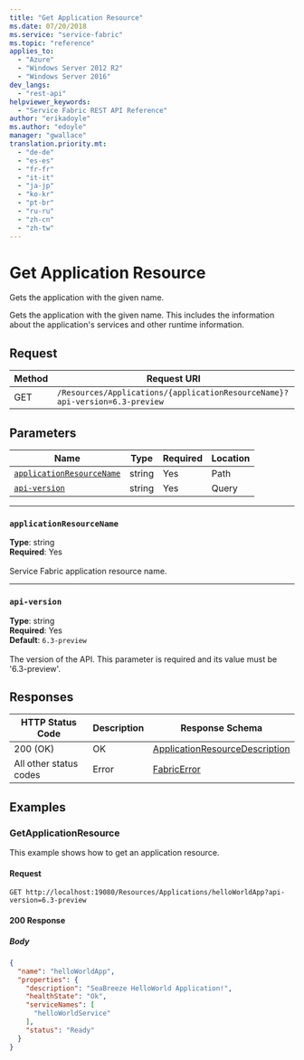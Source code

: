 ```yaml
---
title: "Get Application Resource"
ms.date: 07/20/2018
ms.service: "service-fabric"
ms.topic: "reference"
applies_to: 
  - "Azure"
  - "Windows Server 2012 R2"
  - "Windows Server 2016"
dev_langs: 
  - "rest-api"
helpviewer_keywords: 
  - "Service Fabric REST API Reference"
author: "erikadoyle"
ms.author: "edoyle"
manager: "gwallace"
translation.priority.mt: 
  - "de-de"
  - "es-es"
  - "fr-fr"
  - "it-it"
  - "ja-jp"
  - "ko-kr"
  - "pt-br"
  - "ru-ru"
  - "zh-cn"
  - "zh-tw"
---
```

# Get Application Resource
Gets the application with the given name.

Gets the application with the given name. This includes the information about the application's services and other runtime information.

## Request
| Method | Request URI |
| ------ | ----------- |
| GET | `/Resources/Applications/{applicationResourceName}?api-version=6.3-preview` |


## Parameters
| Name | Type | Required | Location |
| --- | --- | --- | --- |
| [`applicationResourceName`](#applicationresourcename) | string | Yes | Path |
| [`api-version`](#api-version) | string | Yes | Query |

____
### `applicationResourceName`
__Type__: string <br/>
__Required__: Yes<br/>
<br/>
Service Fabric application resource name.


____
### `api-version`
__Type__: string <br/>
__Required__: Yes<br/>
__Default__: `6.3-preview` <br/>
<br/>
The version of the API. This parameter is required and its value must be '6.3-preview'.


## Responses

| HTTP Status Code | Description | Response Schema |
| --- | --- | --- |
| 200 (OK) | OK<br/> | [ApplicationResourceDescription](sfclient-v63-model-applicationresourcedescription.md) |
| All other status codes | Error<br/> | [FabricError](sfclient-v63-model-fabricerror.md) |

## Examples

### GetApplicationResource

This example shows how to get an application resource.

#### Request
```
GET http://localhost:19080/Resources/Applications/helloWorldApp?api-version=6.3-preview
```

#### 200 Response
##### Body
```json
{
  "name": "helloWorldApp",
  "properties": {
    "description": "SeaBreeze HelloWorld Application!",
    "healthState": "Ok",
    "serviceNames": [
      "helloWorldService"
    ],
    "status": "Ready"
  }
}
```

